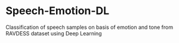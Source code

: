 # Speech-Emotion-DL
Classification of speech samples on basis of emotion and tone from RAVDESS dataset using Deep Learning 
